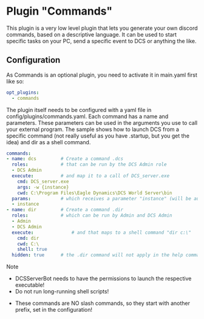 # Plugin "Commands"
This plugin is a very low level plugin that lets you generate your own discord commands, based on a descriptive language. 
It can be used to start specific tasks on your PC, send a specific event to DCS or anything the like.

## Configuration
As Commands is an optional plugin, you need to activate it in main.yaml first like so:
```yaml
opt_plugins:
  - commands
```

The plugin itself needs to be configured with a yaml file in config/plugins/commands.yaml. Each command has a name and 
parameters. These parameters can be used in the arguments you use to call your external program. The sample shows how 
to launch DCS from a specific command (not really useful as you have .startup, but you get the idea) and dir as a shell 
command. 

```yaml
commands:
- name: dcs         # Create a command .dcs
  roles:            # that can be run by the DCS Admin role
  - DCS Admin
  execute:          # and map it to a call of DCS_server.exe
    cmd: DCS_server.exe
    args: -w {instance}
    cwd: C:\Program Files\Eagle Dynamics\DCS World Server\bin
  params:           # which receives a parameter "instance" (will be auto replaced by the instance name)
  - instance
- name: dir         # Create a command .dir
  roles:            # which can be run by Admin and DCS Admin
  - Admin
  - DCS Admin
  execute:              # and that maps to a shell command "dir c:\"
    cmd: dir
    cwd: C:\
    shell: true
  hidden: true      # the .dir command will not apply in the help command
```
> [!NOTE]
> * DCSServerBot needs to have the permissions to launch the respective executable!
> * Do not run long-running shell scripts!
> + These commands are NO slash commands, so they start with another prefix, set in the configuration!
